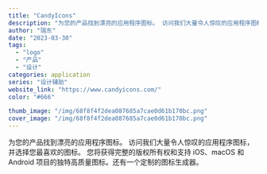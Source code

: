 ```yaml
---
title: "CandyIcons"
description: "为您的产品找到漂亮的应用程序图标。 访问我们大量令人惊叹的应用程序图标，并选择您最喜欢的图标。 您将获得完整的版权所有权"
author: "瑞东"
date: "2023-03-30"
tags:
  - "logo"
  - "产品"
  - "设计"
categories: application
series: "设计辅助"
website_link: "https://www.candyicons.com/"
color: "#666"

thumb_image: "/img/68f8f4f2dea087685a7cae0d61b170bc.png"
cover_image: "/img/68f8f4f2dea087685a7cae0d61b170bc.png"
---
```


为您的产品找到漂亮的应用程序图标。 访问我们大量令人惊叹的应用程序图标，并选择您最喜欢的图标。 您将获得完整的版权所有权和支持 iOS、macOS 和 Android 项目的独特高质量图标。还有一个定制的图标生成器。